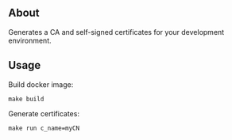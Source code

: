 ## About

Generates a CA and self-signed certificates for your development environment.


## Usage

Build docker image:
```
make build
```

Generate certificates:
```
make run c_name=myCN
```